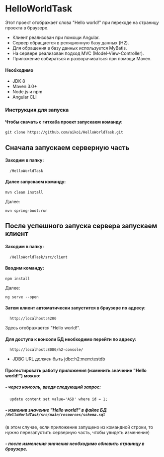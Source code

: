 # HelloWorldTask

Этот проект отображает слова "Hello world!" при переходе на страницу проекта в браузере.
- Клиент реализован при помощи Angular.
- Сервер обращается в реляционную базу данных (H2).
- Для обращения в базу данных используется MyBatis.
- На сервере реализован подход MVC (Model-View-Controller).
- Приложение собираться и разворачиваться при помощи Maven.

#### Необходимо

- JDK 8
- Maven 3.0+
- Node.js и npm
- Angular CLI

### Инструкция для запуска

#### Чтобы скачать с гитхаба проект запускаем команду:

```
git clone https://github.com/aiko1/HelloWorldTask.git
```

## Сначала запускаем серверную часть

#### Заходим в папку:

      /HelloWorldTask
      
#### Далее запускаем команду:   

```
mvn clean install
```
Далее:
```
mvn spring-boot:run
```
   
## После успешного запуска сервера запускаем клиент

#### Заходим в папку:

      /HelloWorldTask/src/client
      
#### Вводим команду:   

```
npm install
```
Далее:
```
ng serve --open
```
#### Затем клиент автоматически запустится в браузере по адресу:

      http://localhost:4200
Здесь отображается "Hello world!".
   
#### Для доступа к консоли БД необходимо перейти по адресу:
      http://localhost:8080/h2-console/
- JDBC URL должен быть jdbc:h2:mem:testdb

#### Протестировать работу приложения (изменить значение "Hello world!") можно:
##### - через консоль, введя следующий запрос:
          
      update content set value='ASD' where id = 1;
          
##### - изменив значение "Hello world!" в файле БД `/HelloWorldTask/src/main/resources/schema.sql`
(в этом случае, если приложение запущено из командной строки, то нужно перезапустить серверную часть, чтобы увидеть изменение)
##### - после изменения значения необходимо обновить страницу в браузере.
